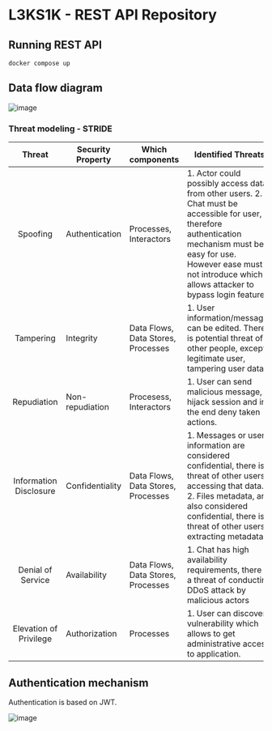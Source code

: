 # L3KS1K - REST API Repository

## Running REST API

```
docker compose up
```

## Data flow diagram

![image](https://github.com/L3ks1k/L3KS1K-REST/assets/114097246/4cbbbb66-a905-48fe-9bba-c5d7adb10b31)

### Threat modeling - STRIDE

|         Threat         | Security Property | Which components                   | Identified Threats                                                                                                                                                                                                                   |
|:----------------------:|-------------------|------------------------------------|--------------------------------------------------------------------------------------------------------------------------------------------------------------------------------------------------------------------------------------|
| Spoofing               | Authentication    | Processes, Interactors             | 1. Actor could possibly access data from other users. 2. Chat must be accessible for user, therefore authentication mechanism must be easy for use. However ease must not introduce which allows attacker to bypass login features. |
| Tampering              | Integrity         | Data Flows, Data Stores, Processes | 1. User information/messages can be edited. There is potential threat of other people, except legitimate user, tampering user data.                                                                                                  |
| Repudiation            | Non-repudiation   | Procesess, Interactors             | 1. User can send malicious message, hijack session and in the end deny taken actions.                                                                                                                                                |
| Information Disclosure | Confidentiality   | Data Flows, Data Stores, Processes | 1. Messages or user information are considered confidential, there is a threat of other users accessing that data. 2. Files metadata, are also considered confidential, there is  a threat of other users extracting metadata.       |
| Denial of Service      | Availability      | Data Flows, Data Stores, Processes | 1. Chat has high availability requirements, there is a threat of conducting DDoS attack by  malicious actors                                                                                                                         |
| Elevation of Privilege | Authorization     | Processes                          | 1. User can discover vulnerability which allows to get administrative access to application.                                                                                                                                         |
## Authentication mechanism

Authentication is based on JWT.

![image](https://github.com/user-attachments/assets/9c95aff7-c7b3-4a16-ae76-babaa05fd24b)

